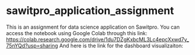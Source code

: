 # sawitpro_application_assignment
This is an assignment for data science application on Sawitpro. 
You can access the notebook using Google Colab through this link: https://colab.research.google.com/drive/1du7DZgKxbcML3Lc4epcXxwd7y_75nYQd?usp=sharing
And here is the link for the dashboard visualizaiton: 
